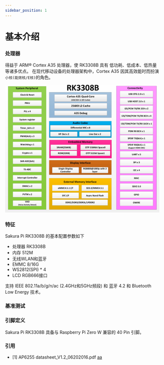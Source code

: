 ```yaml
---
sidebar_position: 1
---
```


# 基本介绍

### 处理器

得益于 ARM® Cortex A35 处理器，使 RK3308B 具有 低功耗、低成本、低热量 等诸多优点。
在现代移动设备的处理器架构中，Cortex A35 因其高效能时而扮演 `小核(能效核/E核)`的角色。

![rk3308b-diagram](./img/rk3308b-diagram.jpg)

### 特征
Sakura Pi RK3308B 的基本配置参数如下
- 处理器 RK3308B
- 内存 512M
- 无线WLAN和蓝牙
- EMMC 8/16G
- WS2812(SPI) * 4
- LCD RGB666接口

支持 IEEE 802.11a/b/g/n/ac (2.4GHz和5GHz频段) 和 蓝牙 4.2 和 Bluetooth Low Energy 技术。

### 基准测试

### 引脚定义

Sakura Pi RK3308B 具备与 Raspberry Pi Zero W 兼容的 40 Pin 引脚。

### 引用
- [1] AP6255 datasheet_V1.2_06202016.pdf
<a href="./res/AP6255 datasheet_V1.2_06202016.pdf">aa</a>

